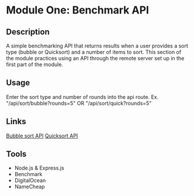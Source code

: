 # Module One: Benchmark API
## Description
A simple benchmarking API that returns results when a user provides a sort type (bubble or Quicksort) and a number of items to sort. This section of the module practices using an API through the remote server set up in the first part of the module.
## Usage
Enter the sort type and number of rounds into the api route.
Ex. "/api/sort/bubble?rounds=5" OR "/api/sort/quick?rounds=5"
## Links
[Bubble sort API](http://technical-tracks.xyz)
[Quicksort API](http://technical-tracks.xyz)
## Tools
* Node.js & Express.js
* Benchmark
* DigitalOcean
* NameCheap